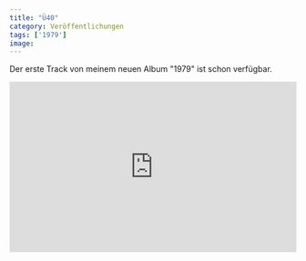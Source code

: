 ```yaml
---
title: "Ü40"
category: Veröffentlichungen
tags: ['1979']
image: 
---
```


Der erste Track von meinem neuen Album "1979" ist schon verfügbar.

<iframe width="100%" height="300" scrolling="no" frameborder="no" allow="autoplay" src="https://w.soundcloud.com/player/?url=https%3A//api.soundcloud.com/tracks/724444825&color=%23ff5500&auto\_play=false&hide\_related=false&show\_comments=true&show\_user=true&show\_reposts=false&show\_teaser=true&visual=true"></iframe>
